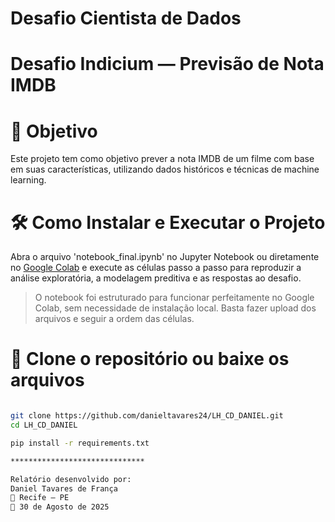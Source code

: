# Desafio Cientista de Dados
# Desafio Indicium — Previsão de Nota IMDB

# 📌  Objetivo

Este projeto tem como objetivo prever a nota IMDB de um filme com base em suas características, utilizando dados históricos e técnicas de machine learning.

# 🛠️  Como Instalar e Executar o Projeto

Abra o arquivo 'notebook_final.ipynb' no Jupyter Notebook ou diretamente no [Google Colab](https://colab.research.google.com/) e execute as células passo a passo para reproduzir a análise exploratória, a modelagem preditiva e as respostas ao desafio.

> O notebook foi estruturado para funcionar perfeitamente no Google Colab, sem necessidade de instalação local. Basta fazer upload dos arquivos e seguir a ordem das células.

#  📁  Clone o repositório ou baixe os arquivos

```bash

git clone https://github.com/danieltavares24/LH_CD_DANIEL.git
cd LH_CD_DANIEL

pip install -r requirements.txt

******************************

Relatório desenvolvido por:
Daniel Tavares de França
📍 Recife – PE  
📅 30 de Agosto de 2025
